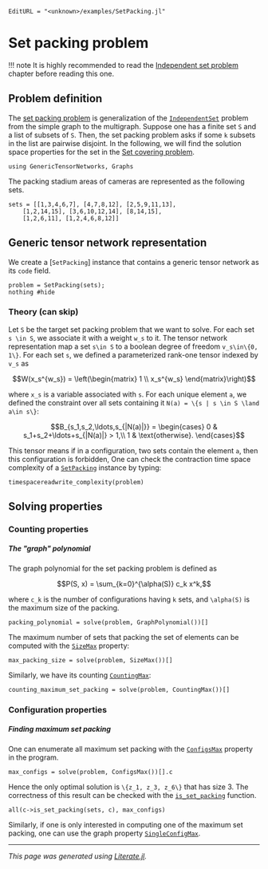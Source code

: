 ```@meta
EditURL = "<unknown>/examples/SetPacking.jl"
```

# Set packing problem

!!! note
    It is highly recommended to read the [Independent set problem](@ref) chapter before reading this one.

## Problem definition

The [set packing problem](https://en.wikipedia.org/wiki/Set_packing) is generalization of the [`IndependentSet`](@ref) problem from the simple graph to the multigraph.
Suppose one has a finite set ``S`` and a list of subsets of ``S``. Then, the set packing problem asks if some ``k`` subsets in the list are pairwise disjoint.
In the following, we will find the solution space properties for the set in the [Set covering problem](@ref).

````@example SetPacking
using GenericTensorNetworks, Graphs
````

The packing stadium areas of cameras are represented as the following sets.

````@example SetPacking
sets = [[1,3,4,6,7], [4,7,8,12], [2,5,9,11,13],
    [1,2,14,15], [3,6,10,12,14], [8,14,15],
    [1,2,6,11], [1,2,4,6,8,12]]
````

## Generic tensor network representation
We create a [`SetPacking`] instance that contains a generic tensor network as its `code` field.

````@example SetPacking
problem = SetPacking(sets);
nothing #hide
````

### Theory (can skip)
Let ``S`` be the target set packing problem that we want to solve.
For each set ``s \in S``, we associate it with a weight ``w_s`` to it.
The tensor network representation map a set ``s\in S`` to a boolean degree of freedom ``v_s\in\{0, 1\}``.
For each set ``s``, we defined a parameterized rank-one tensor indexed by ``v_s`` as
```math
W(x_s^{w_s}) = \left(\begin{matrix}
    1 \\
    x_s^{w_s}
    \end{matrix}\right)
```
where ``x_s`` is a variable associated with ``s``.
For each unique element ``a``, we defined the constraint over all sets containing it ``N(a) = \{s | s \in S \land a\in s\}``:
```math
B_{s_1,s_2,\ldots,s_{|N(a)|}} = \begin{cases}
    0 & s_1+s_2+\ldots+s_{|N(a)|} > 1,\\
    1 & \text{otherwise}.
\end{cases}
```
This tensor means if in a configuration, two sets contain the element ``a``, then this configuration is forbidden,
One can check the contraction time space complexity of a [`SetPacking`](@ref) instance by typing:

````@example SetPacking
timespacereadwrite_complexity(problem)
````

## Solving properties

### Counting properties
##### The "graph" polynomial
The graph polynomial for the set packing problem is defined as
```math
P(S, x) = \sum_{k=0}^{\alpha(S)} c_k x^k,
```
where ``c_k`` is the number of configurations having ``k`` sets, and ``\alpha(S)`` is the maximum size of the packing.

````@example SetPacking
packing_polynomial = solve(problem, GraphPolynomial())[]
````

The maximum number of sets that packing the set of elements can be computed with the [`SizeMax`](@ref) property:

````@example SetPacking
max_packing_size = solve(problem, SizeMax())[]
````

Similarly, we have its counting [`CountingMax`](@ref):

````@example SetPacking
counting_maximum_set_packing = solve(problem, CountingMax())[]
````

### Configuration properties
##### Finding maximum set packing
One can enumerate all maximum set packing with the [`ConfigsMax`](@ref) property in the program.

````@example SetPacking
max_configs = solve(problem, ConfigsMax())[].c
````

Hence the only optimal solution is ``\{z_1, z_3, z_6\}`` that has size 3.
The correctness of this result can be checked with the [`is_set_packing`](@ref) function.

````@example SetPacking
all(c->is_set_packing(sets, c), max_configs)
````

Similarly, if one is only interested in computing one of the maximum set packing,
one can use the graph property [`SingleConfigMax`](@ref).

---

*This page was generated using [Literate.jl](https://github.com/fredrikekre/Literate.jl).*

